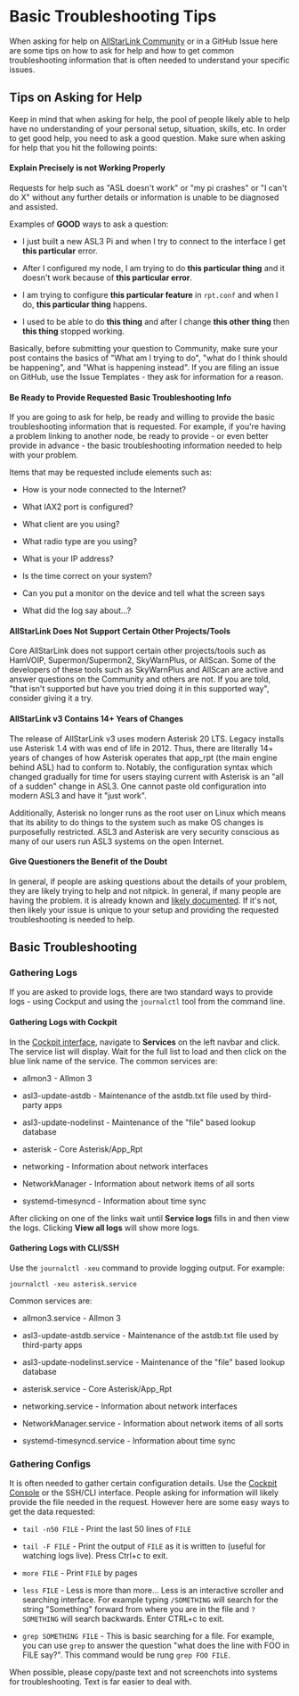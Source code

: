 # Basic Troubleshooting Tips
When asking for help on [AllStarLink Community](https://community.allstarlink.org) or
in a GitHub Issue here are some tips on how to ask for help and how to get common
troubleshooting information that is often needed to understand your specific
issues.

## Tips on Asking for Help
Keep in mind that when asking for help, the pool of people likely able to help
have no understanding of your personal setup, situation, skills, etc. In order
to get good help, you need to ask a good question. Make sure when asking for
help that you hit the following points:

#### Explain **Precisely** is not Working Properly
Requests for help such as "ASL doesn't work" or "my pi crashes" or
"I can't do X" without any further details or information is unable to be
diagnosed and assisted.

Examples of **GOOD** ways to ask a question:

* I just built a new ASL3 Pi and when I try to connect to the interface
I get __this particular__ error.

* After I configured my node, I am trying to do __this particular thing__
and it doesn't work because of __this particular error__.

* I am trying to configure __this particular feature__ in `rpt.conf` and
when I do, __this particular thing__ happens.

* I used to be able to do __this thing__ and after I change __this other thing__
then __this thing__ stopped working.

Basically, before submitting your question to Community, make sure your post
contains the basics of "What am I trying to do", "what do I think should be
happening", and "What is happening instead". If you are filing an issue on
GitHub, use the Issue Templates - they ask for information for a reason.

#### Be Ready to Provide Requested Basic Troubleshooting Info
If you are going to ask for help, be ready and willing to provide the basic
troubleshooting information that is requested. For example, if you're having
a problem linking to another node, be ready to provide - or even better
provide in advance - the basic troubleshooting information needed to help
with your problem.

Items that may be requested include elements such as:

* How is your node connected to the Internet?

* What IAX2 port is configured?

* What client are you using?

* What radio type are you using?

* What is your IP address?

* Is the time correct on your system?

* Can you put a monitor on the device and tell what the screen says

* What did the log say about...?

#### AllStarLink Does Not Support Certain Other Projects/Tools
Core AllStarLink does not support certain other projects/tools such as
HamVOIP, Supermon/Supermon2, SkyWarnPlus, or AllScan. Some of the
developers of these tools such as SkyWarnPlus and AllScan
are active and answer questions on the Community and others are not.
If you are told, "that isn't supported but have you tried doing it in 
this supported way", consider giving it a try. 

#### AllStarLink v3 Contains 14+ Years of Changes
The release of AllStarLink v3 uses modern Asterisk 20 LTS. Legacy
installs use Asterisk 1.4 with was end of life in 2012. Thus, there
are literally 14+ years of changes of how Asterisk operates that
app_rpt (the main engine behind ASL) had to conform to. Notably,
the configuration syntax which changed gradually for time for users
staying current with Asterisk is an "all of a sudden" change
in ASL3. One cannot paste old configuration into modern ASL3 and have
it "just work".

Additionally, Asterisk no longer runs as the root user on Linux which
means that its ability to do things to the system such as make OS
changes is purposefully restricted. ASL3 and Asterisk are very security
conscious as many of our users run ASL3 systems on the open Internet.

#### Give Questioners the Benefit of the Doubt
In general, if people are asking questions about the details of your problem,
they are likely trying to help and not nitpick. In general, if many people
are having the problem. it is already known and [likely documented](known-issues-diffs.md).
If it's not, then likely your issue is unique to your setup and
providing the requested troubleshooting is needed to  help.

## Basic Troubleshooting

### Gathering Logs
If you are asked to provide logs, there are two standard ways to provide
logs - using Cockput and using the `journalctl` tool from the 
command line.

#### Gathering Logs with Cockpit
In the [Cockpit interface](../pi/cockpit-basics.md), navigate
to **Services** on the left navbar and click. The service
list will display. Wait for the full list to load and then click
on the blue link name of the service. The common services are:

* allmon3 - Allmon 3

* asl3-update-astdb - Maintenance of the astdb.txt file used by third-party apps

* asl3-update-nodelinst - Maintenance of the "file" based lookup database

* asterisk - Core Asterisk/App_Rpt

* networking - Information about network interfaces

* NetworkManager - Information about network items of all sorts

* systemd-timesyncd - Information about time sync

After clicking on one of the links wait until **Service logs** fills in
and then view the logs. Clicking **View all logs** will show more logs.

#### Gathering Logs with CLI/SSH
Use the `journalctl -xeu` command to provide logging output. For example:

```
journalctl -xeu asterisk.service
```

Common services are:
* allmon3.service - Allmon 3

* asl3-update-astdb.service - Maintenance of the astdb.txt file used by third-party apps

* asl3-update-nodelinst.service - Maintenance of the "file" based lookup database

* asterisk.service - Core Asterisk/App_Rpt

* networking.service - Information about network interfaces

* NetworkManager.service - Information about network items of all sorts

* systemd-timesyncd.service - Information about time sync

### Gathering Configs
It is often needed to gather certain configuration details. Use the
[Cockpit Console](../pi/cockpit-console.md) or the SSH/CLI
interface. People asking for information will likely provide the file needed in
the request. However here are some easy ways to get the data requested:

* `tail -n50 FILE` - Print the last 50 lines of `FILE`

* `tail -F FILE` - Print the output of `FILE` as it is written to (useful for watching logs
live). Press Ctrl+c to exit.

* `more FILE` - Print `FILE` by pages

* `less FILE` - Less is more than more... Less is an interactive scroller and searching
interface. For example typing `/SOMETHING` will search for the string "Something" 
forward from where you are in the file and `?SOMETHING` will search backwards. Enter
CTRL+c to exit.

* `grep SOMETHING FILE` - This is basic searching for a file. For example, you can use
`grep` to answer the question "what does the line with FOO in FILE say?". This command
would be rung `grep FOO FILE`.

When possible, please copy/paste text and not screenchots into systems for
troubleshooting. Text is far easier to deal with.